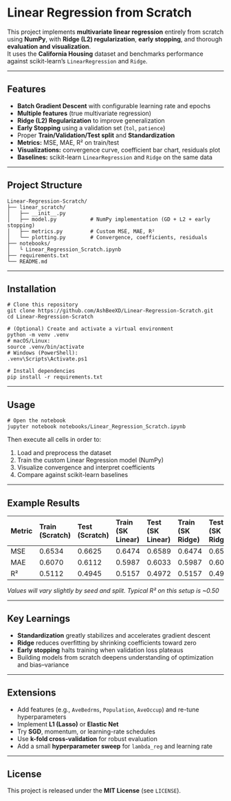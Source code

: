 # Linear Regression from Scratch

This project implements **multivariate linear regression** entirely from scratch using **NumPy**, with **Ridge (L2) regularization**, **early stopping**, and thorough **evaluation and visualization**.  
It uses the **California Housing** dataset and benchmarks performance against scikit-learn’s `LinearRegression` and `Ridge`.

---

## Features

- **Batch Gradient Descent** with configurable learning rate and epochs  
- **Multiple features** (true multivariate regression)  
- **Ridge (L2) Regularization** to improve generalization  
- **Early Stopping** using a validation set (`tol`, `patience`)  
- Proper **Train/Validation/Test split** and **Standardization**  
- **Metrics:** MSE, MAE, R² on train/test  
- **Visualizations:** convergence curve, coefficient bar chart, residuals plot  
- **Baselines:** scikit-learn `LinearRegression` and `Ridge` on the same data

---

## Project Structure

    Linear-Regression-Scratch/
    ├── linear_scratch/
    │   ├── __init__.py
    │   ├── model.py           # NumPy implementation (GD + L2 + early stopping)
    │   ├── metrics.py         # Custom MSE, MAE, R²
    │   └── plotting.py        # Convergence, coefficients, residuals
    ├── notebooks/
    │   └ Linear_Regression_Scratch.ipynb
    ├── requirements.txt
    └── README.md

---

## Installation

    # Clone this repository
    git clone https://github.com/AshBeeXD/Linear-Regression-Scratch.git
    cd Linear-Regression-Scratch

    # (Optional) Create and activate a virtual environment
    python -m venv .venv
    # macOS/Linux:
    source .venv/bin/activate
    # Windows (PowerShell):
    .venv\Scripts\Activate.ps1

    # Install dependencies
    pip install -r requirements.txt

---

## Usage

    # Open the notebook
    jupyter notebook notebooks/Linear_Regression_Scratch.ipynb

Then execute all cells in order to:
1. Load and preprocess the dataset  
2. Train the custom Linear Regression model (NumPy)  
3. Visualize convergence and interpret coefficients  
4. Compare against scikit-learn baselines

---

## Example Results

| Metric | Train (Scratch) | Test (Scratch) | Train (SK Linear) | Test (SK Linear) | Train (SK Ridge) | Test (SK Ridge) |
|:-------|:----------------|:---------------|:------------------|:-----------------|:-----------------|:----------------|
| MSE    |      0.6534     |     0.6625     |       0.6474      |      0.6589      |      0.6474      |      0.6589     |
| MAE    |      0.6070     |     0.6112     |       0.5987      |      0.6033      |      0.5987      |      0.6033     |
| R²     |      0.5112     |     0.4945     |       0.5157      |      0.4972      |      0.5157      |      0.4972     |

*Values will vary slightly by seed and split. Typical R² on this setup is ~0.50*

---

## Key Learnings

- **Standardization** greatly stabilizes and accelerates gradient descent  
- **Ridge** reduces overfitting by shrinking coefficients toward zero  
- **Early stopping** halts training when validation loss plateaus  
- Building models from scratch deepens understanding of optimization and bias–variance

---

## Extensions

- Add features (e.g., `AveBedrms`, `Population`, `AveOccup`) and re-tune hyperparameters  
- Implement **L1 (Lasso)** or **Elastic Net**  
- Try **SGD**, momentum, or learning-rate schedules  
- Use **k-fold cross-validation** for robust evaluation  
- Add a small **hyperparameter sweep** for `lambda_reg` and learning rate

---

## License

This project is released under the **MIT License** (see `LICENSE`).

